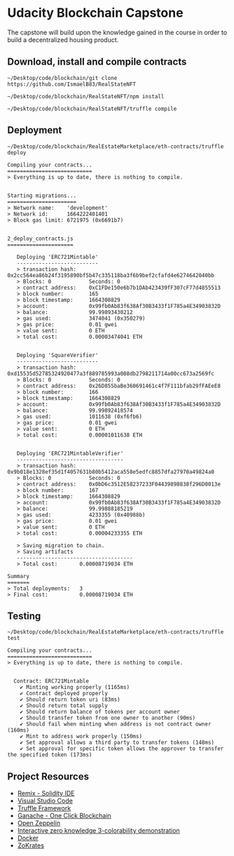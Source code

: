 # Udacity Blockchain Capstone
The capstone will build upon the knowledge gained in the course in order to build a decentralized housing product. 

## Download, install and compile contracts
```
~/Desktop/code/blockchain/git clone https://github.com/IsmaelB83/RealStateNFT

~/Desktop/code/blockchain/RealStateNFT/npm install

~/Desktop/code/blockchain/RealStateNFT/truffle compile

```

## Deployment

```
~/Desktop/code/blockchain/RealEstateMarketplace/eth-contracts/truffle deploy

Compiling your contracts...
===========================
> Everything is up to date, there is nothing to compile.


Starting migrations...
======================
> Network name:    'development'
> Network id:      1664222401401
> Block gas limit: 6721975 (0x6691b7)


2_deploy_contracts.js
=====================

   Deploying 'ERC721Mintable'
   --------------------------
   > transaction hash:    0x2cc564ea86b24f3195890bf5b47c335118ba3f6b9bef2cfafd4e6274642040bb
   > Blocks: 0            Seconds: 0
   > contract address:    0xC1FDe150e6b7b1DAb423439fF307cF77d4855513
   > block number:        165
   > block timestamp:     1664308829
   > account:             0x99fb0Ab83f638Af30B3433f1F785a4E34903832D
   > balance:             99.99893430212
   > gas used:            3474041 (0x350279)
   > gas price:           0.01 gwei
   > value sent:          0 ETH
   > total cost:          0.00003474041 ETH


   Deploying 'SquareVerifier'
   --------------------------
   > transaction hash:    0xd15535d52785324920477a3f889785993a008db2798211714a00cc673a2569fc
   > Blocks: 0            Seconds: 0
   > contract address:    0x26D855baBe360691461c4f7F111bfab29fFAEeE8
   > block number:        166
   > block timestamp:     1664308829
   > account:             0x99fb0Ab83f638Af30B3433f1F785a4E34903832D
   > balance:             99.99892418574
   > gas used:            1011638 (0xf6fb6)
   > gas price:           0.01 gwei
   > value sent:          0 ETH
   > total cost:          0.00001011638 ETH


   Deploying 'ERC721MintableVerifier'
   ----------------------------------
   > transaction hash:    0x9b018e1328ef35d1f4057631b80b5412aca558e5edfc8857dfa27970a49824a0
   > Blocks: 0            Seconds: 0
   > contract address:    0x0bD6c3512E58237233F04439898838f296D0013e
   > block number:        167
   > block timestamp:     1664308829
   > account:             0x99fb0Ab83f638Af30B3433f1F785a4E34903832D
   > balance:             99.99888185219
   > gas used:            4233355 (0x40988b)
   > gas price:           0.01 gwei
   > value sent:          0 ETH
   > total cost:          0.00004233355 ETH

   > Saving migration to chain.
   > Saving artifacts
   -------------------------------------
   > Total cost:       0.00008719034 ETH

Summary
=======
> Total deployments:   3
> Final cost:          0.00008719034 ETH
```

## Testing
```
~/Desktop/code/blockchain/RealEstateMarketplace/eth-contracts/truffle test 

Compiling your contracts...
===========================
> Everything is up to date, there is nothing to compile.


  Contract: ERC721Mintable
    ✔ Minting working properly (1165ms)
    ✔ Contract deployed properly
    ✔ Should return token uri (83ms)
    ✔ Should return total supply
    ✔ Should return balance of tokens per account owner
    ✔ Should transfer token from one owner to another (90ms)
    ✔ Should fail when minting when address is not contract owner (160ms)
    ✔ Mint to address work properly (150ms)
    ✔ Set approval allows a third party to transfer tokens (148ms)
    ✔ Set approval for specific token allows the approver to transfer the specified token (173ms)
```

## Project Resources
* [Remix - Solidity IDE](https://remix.ethereum.org/)
* [Visual Studio Code](https://code.visualstudio.com/)
* [Truffle Framework](https://truffleframework.com/)
* [Ganache - One Click Blockchain](https://truffleframework.com/ganache)
* [Open Zeppelin ](https://openzeppelin.org/)
* [Interactive zero knowledge 3-colorability demonstration](http://web.mit.edu/~ezyang/Public/graph/svg.html)
* [Docker](https://docs.docker.com/install/)
* [ZoKrates](https://github.com/Zokrates/ZoKrates)
